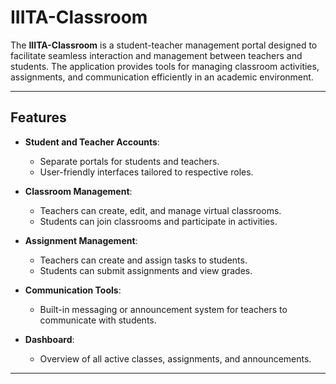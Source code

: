 # IIITA-Classroom

The **IIITA-Classroom** is a student-teacher management portal designed to facilitate seamless interaction and management between teachers and students. The application provides tools for managing classroom activities, assignments, and communication efficiently in an academic environment.

---

## Features

- **Student and Teacher Accounts**:
  - Separate portals for students and teachers.
  - User-friendly interfaces tailored to respective roles.
  
- **Classroom Management**:
  - Teachers can create, edit, and manage virtual classrooms.
  - Students can join classrooms and participate in activities.

- **Assignment Management**:
  - Teachers can create and assign tasks to students.
  - Students can submit assignments and view grades.

- **Communication Tools**:
  - Built-in messaging or announcement system for teachers to communicate with students.

- **Dashboard**:
  - Overview of all active classes, assignments, and announcements.

---
